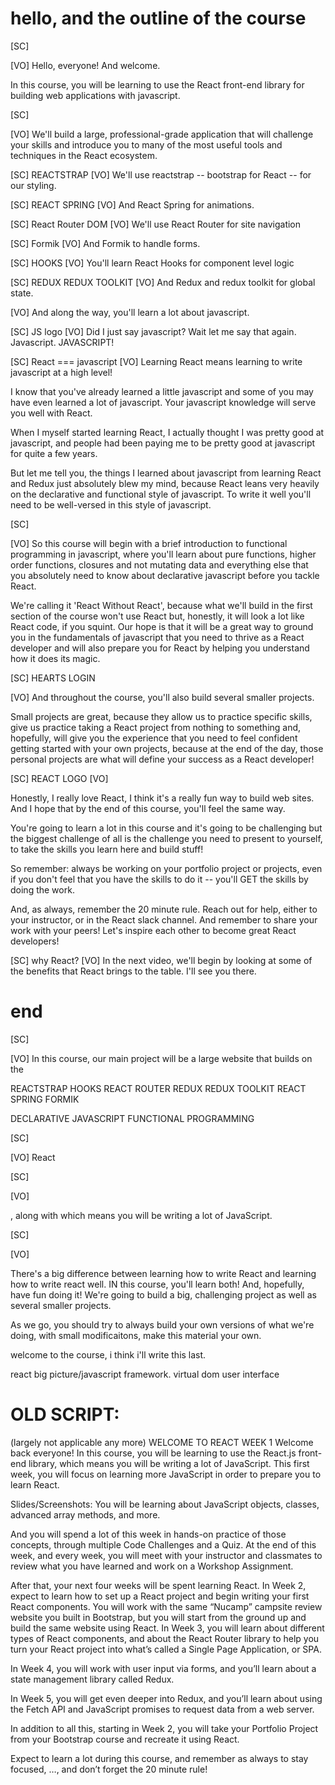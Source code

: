 # hello, and the outline of the course

[SC]

[VO]
Hello, everyone! And welcome.

In this course, you will be learning to use the React front-end library for building web applications with javascript.

[SC]

[VO]
We'll build a large, professional-grade application that will challenge your skills and introduce you to many of the most useful tools and techniques in the React ecosystem.

[SC]
REACTSTRAP
[VO]
We'll use reactstrap -- bootstrap for React -- for our styling.

[SC]
REACT SPRING
[VO]
And React Spring for animations.

[SC]
React Router DOM
[VO]
We'll use React Router for site navigation

[SC]
Formik
[VO]
And Formik to handle forms.

[SC]
HOOKS
[VO]
You'll learn React Hooks for component level logic

[SC]
REDUX
REDUX TOOLKIT
[VO]
And Redux and redux toolkit for global state.

[VO]
And along the way, you'll learn a lot about javascript.

[SC]
JS logo
[VO]
Did I just say javascript? Wait let me say that again. Javascript. JAVASCRIPT!

[SC]
React === javascript
[VO]
Learning React means learning to write javascript at a high level!

I know that you've already learned a little javascript and some of you may have even learned a lot of javascript. Your javascript knowledge will serve you well with React.

When I myself started learning React, I actually thought I was pretty good at javascript, and people had been paying me to be pretty good at javascript for quite a few years.

But let me tell you, the things I learned about javascript from learning React and Redux just absolutely blew my mind, because React leans very heavily on the declarative and functional style of javascript. To write it well you'll need to be well-versed in this style of javascript.

[SC]

[VO]
So this course will begin with a brief introduction to functional programming in javascript, where you'll learn about pure functions, higher order functions, closures and not mutating data and everything else that you absolutely need to know about declarative javascript before you tackle React.

We're calling it 'React Without React', because what we'll build in the first section of the course won't use React but, honestly, it will look a lot like React code, if you squint. Our hope is that it will be a great way to ground you in the fundamentals of javascript that you need to thrive as a React developer and will also prepare you for React by helping you understand how it does its magic.

[SC]
HEARTS
LOGIN

[VO]
And throughout the course, you'll also build several smaller projects.

Small projects are great, because they allow us to practice specific skills, give us practice taking a React project from nothing to something and, hopefully, will give you the experience that you need to feel confident getting started with your own projects, because at the end of the day, those personal projects are what will define your success as a React developer!

[SC]
REACT LOGO
[VO]

Honestly, I really love React, I think it's a really fun way to build web sites. And I hope that by the end of this course, you'll feel the same way.

You're going to learn a lot in this course and it's going to be challenging but the biggest challenge of all is the challenge you need to present to yourself, to take the skills you learn here and build stuff!

So remember: always be working on your portfolio project or projects, even if you don't feel that you have the skills to do it -- you'll GET the skills by doing the work.

And, as always, remember the 20 minute rule. Reach out for help, either to your instructor, or in the React slack channel. And remember to share your work with your peers! Let's inspire each other to become great React developers!

[SC]
why React?
[VO]
In the next video, we'll begin by looking at some of the benefits that React brings to the table. I'll see you there.

# end

[SC]

[VO]
In this course, our main project will be a large website that builds on the

REACTSTRAP
HOOKS
REACT ROUTER
REDUX
REDUX TOOLKIT
REACT SPRING
FORMIK

DECLARATIVE JAVASCRIPT
FUNCTIONAL PROGRAMMING

[SC]

[VO]
React

[SC]

[VO]

, along with which means you will be writing a lot of JavaScript.

[SC]

[VO]

There's a big difference between learning how to write React and learning how to write react well.
IN this course, you'll learn both! And, hopefully, have fun doing it!
We're going to build a big, challenging project as well as several smaller projects.

As we go, you should try to always build your own versions
of what we're doing, with small modificaitons, make this material your own.

welcome to the course, i think i'll write this last.

react big picture/javascript framework.
virtual dom
user interface

# OLD SCRIPT:

(largely not applicable any more)
WELCOME TO REACT WEEK 1
Welcome back everyone! In this course, you will be learning to use the React.js front-end library, which means you will be writing a lot of JavaScript. This first week, you will focus on learning more JavaScript in order to prepare you to learn React.

Slides/Screenshots:
You will be learning about JavaScript objects, classes, advanced array methods, and more.

And you will spend a lot of this week in hands-on practice of those concepts, through multiple Code Challenges and a Quiz. At the end of this week, and every week, you will meet with your instructor and classmates to review what you have learned and work on a Workshop Assignment.

After that, your next four weeks will be spent learning React. In Week 2, expect to learn how to set up a React project and begin writing your first React components. You will work with the same “Nucamp” campsite review website you built in Bootstrap, but you will start from the ground up and build the same website using React.
In Week 3, you will learn about different types of React components, and about the React Router library to help you turn your React project into what’s called a Single Page Application, or SPA.

In Week 4, you will work with user input via forms, and you’ll learn about a state management library called Redux.

In Week 5, you will get even deeper into Redux, and you’ll learn about using the Fetch API and JavaScript promises to request data from a web server.

In addition to all this, starting in Week 2, you will take your Portfolio Project from your Bootstrap course and recreate it using React.

Expect to learn a lot during this course, and remember as always to stay focused, …, and don’t forget the 20 minute rule!
